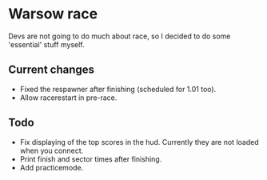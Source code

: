# Warsow race

Devs are not going to do much about race, so I decided to do some 'essential'
stuff myself.

## Current changes

* Fixed the respawner after finishing (scheduled for 1.01 too).
* Allow racerestart in pre-race.

## Todo

* Fix displaying of the top scores in the hud. Currently they are not loaded
	when you connect.
* Print finish and sector times after finishing.
* Add practicemode.
